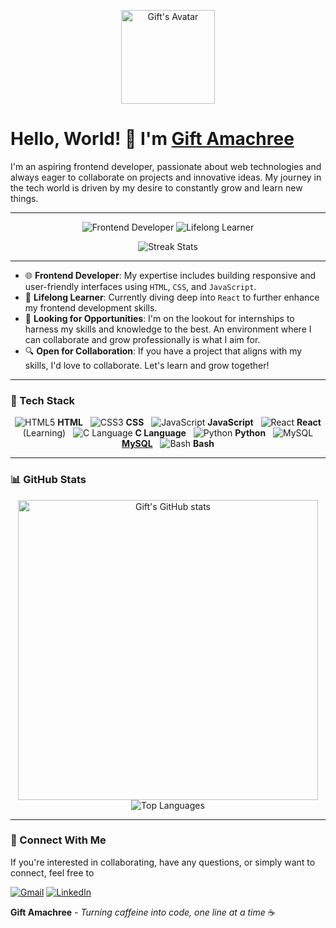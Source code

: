 <p align="center">
  <img src="YOUR_PROFILE_PICTURE_LINK" alt="Gift's Avatar" width="150">
</p>

<h1>Hello, World! 👋 I'm <a href="https://github.com/jen67">Gift Amachree</a></h1>
I'm an aspiring frontend developer, passionate about web technologies and always eager to collaborate on projects and innovative ideas. My journey in the tech world is driven by my desire to constantly grow and learn new things.

---

<p align="center">
  <img src="https://img.shields.io/badge/Frontend-Developer-blue?style=for-the-badge" alt="Frontend Developer">
  <img src="https://img.shields.io/badge/Lifelong-Learner-orange?style=for-the-badge" alt="Lifelong Learner">
</p>

<p align="center">
  <img src="https://github-readme-streak-stats.herokuapp.com/?user=jen67" alt="Streak Stats" />
</p>

---

- 🌐 **Frontend Developer**: My expertise includes building responsive and user-friendly interfaces using `HTML`, `CSS`, and `JavaScript`.
- 📘 **Lifelong Learner**: Currently diving deep into `React` to further enhance my frontend development skills.
- 🚀 **Looking for Opportunities**: I'm on the lookout for internships to harness my skills and knowledge to the best. An environment where I can collaborate and grow professionally is what I aim for.
- 🔍 **Open for Collaboration**: If you have a project that aligns with my skills, I'd love to collaborate. Let's learn and grow together!

---

<h3>🔧 Tech Stack</h3>

<p align="center">
  <span><img src="https://img.icons8.com/color/20/html-5.png" alt="HTML5"/> <b>HTML</b></span> &nbsp; 
  <span><img src="https://img.icons8.com/color/20/css3.png" alt="CSS3"/> <b>CSS</b></span> &nbsp; 
  <span><img src="https://img.icons8.com/color/20/javascript.png" alt="JavaScript"/> <b>JavaScript</b></span> &nbsp; 
  <span><img src="https://img.icons8.com/color/20/react-native.png" alt="React"/> <b>React</b> (Learning)</span> &nbsp; 
  <span><img src="https://img.icons8.com/color/20/c-programming.png" alt="C Language"/> <b>C Language</b></span> &nbsp; 
  <span><img src="https://img.icons8.com/color/20/python.png" alt="Python"/> <b>Python</b></span> &nbsp; 
  <span><img src="https://img.icons8.com/color/20/mysql.png" alt="MySQL"/> <b><a href="https://www.mysql.com/">MySQL</a></b></span> &nbsp; 
  <span><img src="https://img.icons8.com/color/20/console.png" alt="Bash"/> <b>Bash</b></span>
</p>


---

<h3>📊 GitHub Stats</h3>

<p align="center">
  <img src="https://github-readme-stats.vercel.app/api?username=jen67&show_icons=true&count_private=true&theme=radical" width="480" alt="Gift's GitHub stats" />
  <img src="https://github-readme-stats.vercel.app/api/top-langs/?username=jen67&layout=compact&theme=radical" alt="Top Languages" />
</p>

---

<h3>🔗 Connect With Me</h3>

If you're interested in collaborating, have any questions, or simply want to connect, feel free to

<p>
  <a href="mailto:amakrigift2000@gmail.com"><img src="https://img.shields.io/badge/Email-D14836?style=for-the-badge&logo=gmail&logoColor=white" alt="Gmail"></a>
  <a href="https://www.linkedin.com/in/gift-amachree-8a523623b/"><img src="https://img.shields.io/badge/LinkedIn-0077B5?style=for-the-badge&logo=linkedin&logoColor=white" alt="LinkedIn"></a>
</p>


**Gift Amachree** - _Turning caffeine into code, one line at a time_ ☕️

